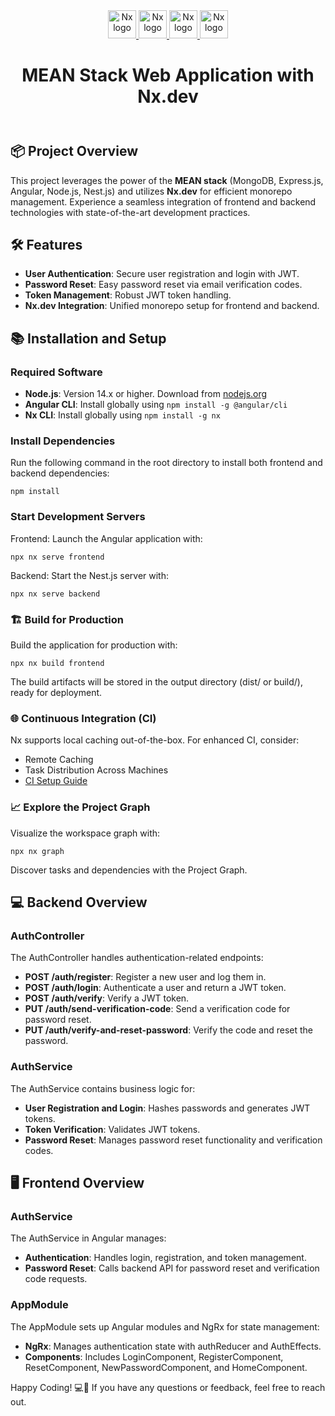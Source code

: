 <!DOCTYPE html>
<html lang="en">
<head>
    <meta charset="UTF-8">
    <meta name="viewport" content="width=device-width, initial-scale=1.0">
   
</head>
<body>
    <header>
        <a href="https://nx.dev" target="_blank" rel="noreferrer">
            <img src="https://raw.githubusercontent.com/nrwl/nx/master/images/nx-logo.png" width="45" alt="Nx logo">
        </a>
      <a href="https://nx.dev" target="_blank" rel="noreferrer">
            <img src="https://seeklogo.com/images/A/angular-icon-logo-5FC0C40EAC-seeklogo.com.png" width="45" alt="Nx logo">
        </a>
      <a href="https://nx.dev" target="_blank" rel="noreferrer">
            <img src="https://static-00.iconduck.com/assets.00/nestjs-icon-512x510-9nvpcyc3.png" width="45" alt="Nx logo">
        </a>
       <a href="https://nx.dev" target="_blank" rel="noreferrer">
            <img src="https://cdn.worldvectorlogo.com/logos/ngrx.svg" width="45" alt="Nx logo">
        </a>
        <h1>MEAN Stack Web Application with Nx.dev</h1>
    </header>
    <div class="container">
        <section>
            <h2>📦 Project Overview</h2>
            <p>This project leverages the power of the <strong>MEAN stack</strong> (MongoDB, Express.js, Angular, Node.js, Nest.js) and utilizes <strong>Nx.dev</strong> for efficient monorepo management. Experience a seamless integration of frontend and backend technologies with state-of-the-art development practices.</p>
        </section>
        <section>
            <h2>🛠️ Features</h2>
            <ul>
                <li><strong>User Authentication</strong>: Secure user registration and login with JWT.</li>
                <li><strong>Password Reset</strong>: Easy password reset via email verification codes.</li>
                <li><strong>Token Management</strong>: Robust JWT token handling.</li>
                <li><strong>Nx.dev Integration</strong>: Unified monorepo setup for frontend and backend.</li>
            </ul>
        </section>
        <section>
            <h2>📚 Installation and Setup</h2>
            <h3>Required Software</h3>
            <ul>
                <li><strong>Node.js</strong>: Version 14.x or higher. Download from <a href="https://nodejs.org" target="_blank">nodejs.org</a></li>
                <li><strong>Angular CLI</strong>: Install globally using <code>npm install -g @angular/cli</code></li>
                <li><strong>Nx CLI</strong>: Install globally using <code>npm install -g nx</code></li>
            </ul>
            <h3>Install Dependencies</h3>
            <p>Run the following command in the root directory to install both frontend and backend dependencies:</p>
            <pre><code>npm install</code></pre>
            <h3>Start Development Servers</h3>
            <p>Frontend: Launch the Angular application with:</p>
            <pre><code>npx nx serve frontend</code></pre>
            <p>Backend: Start the Nest.js server with:</p>
            <pre><code>npx nx serve backend</code></pre>
            <h3>🏗️ Build for Production</h3>
            <p>Build the application for production with:</p>
            <pre><code>npx nx build frontend</code></pre>
            <p>The build artifacts will be stored in the output directory (dist/ or build/), ready for deployment.</p>
            <h3>🌐 Continuous Integration (CI)</h3>
            <p>Nx supports local caching out-of-the-box. For enhanced CI, consider:</p>
            <ul>
                <li>Remote Caching</li>
                <li>Task Distribution Across Machines</li>
                <li><a href="https://nx.dev/guides/ci" class="button">CI Setup Guide</a></li>
            </ul>
            <h3>📈 Explore the Project Graph</h3>
            <p>Visualize the workspace graph with:</p>
            <pre><code>npx nx graph</code></pre>
            <p>Discover tasks and dependencies with the Project Graph.</p>
        </section>
        <section>
            <h2>💻 Backend Overview</h2>
            <h3>AuthController</h3>
            <p>The AuthController handles authentication-related endpoints:</p>
            <ul>
                <li><strong>POST /auth/register</strong>: Register a new user and log them in.</li>
                <li><strong>POST /auth/login</strong>: Authenticate a user and return a JWT token.</li>
                <li><strong>POST /auth/verify</strong>: Verify a JWT token.</li>
                <li><strong>PUT /auth/send-verification-code</strong>: Send a verification code for password reset.</li>
                <li><strong>PUT /auth/verify-and-reset-password</strong>: Verify the code and reset the password.</li>
            </ul>
            <h3>AuthService</h3>
            <p>The AuthService contains business logic for:</p>
            <ul>
                <li><strong>User Registration and Login</strong>: Hashes passwords and generates JWT tokens.</li>
                <li><strong>Token Verification</strong>: Validates JWT tokens.</li>
                <li><strong>Password Reset</strong>: Manages password reset functionality and verification codes.</li>
            </ul>
        </section>
        <section>
            <h2>🖥️ Frontend Overview</h2>
            <h3>AuthService</h3>
            <p>The AuthService in Angular manages:</p>
            <ul>
                <li><strong>Authentication</strong>: Handles login, registration, and token management.</li>
                <li><strong>Password Reset</strong>: Calls backend API for password reset and verification code requests.</li>
            </ul>
            <h3>AppModule</h3>
            <p>The AppModule sets up Angular modules and NgRx for state management:</p>
            <ul>
                <li><strong>NgRx</strong>: Manages authentication state with authReducer and AuthEffects.</li>
                <li><strong>Components</strong>: Includes LoginComponent, RegisterComponent, ResetComponent, NewPasswordComponent, and HomeComponent.</li>
            </ul>
        </section>
    </div>
    <footer>
        <p>Happy Coding! 💻🚀 If you have any questions or feedback, feel free to reach out.</p>
    </footer>
</body>
</html>
